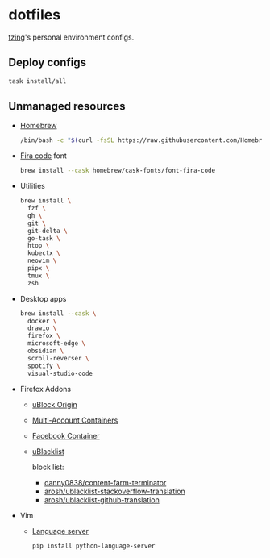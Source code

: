 # dotfiles

[tzing](https://github.com/tzing)'s personal environment configs.


## Deploy configs

```bash
task install/all
```


## Unmanaged resources

* [Homebrew](https://brew.sh/)

  ```bash
  /bin/bash -c "$(curl -fsSL https://raw.githubusercontent.com/Homebrew/install/HEAD/install.sh)"
  ```

* [Fira code](https://github.com/tonsky/FiraCode) font

    ```bash
    brew install --cask homebrew/cask-fonts/font-fira-code
    ```

* Utilities

  ```bash
  brew install \
    fzf \
    gh \
    git \
    git-delta \
    go-task \
    htop \
    kubectx \
    neovim \
    pipx \
    tmux \
    zsh
  ```

* Desktop apps

  ```bash
  brew install --cask \
    docker \
    drawio \
    firefox \
    microsoft-edge \
    obsidian \
    scroll-reverser \
    spotify \
    visual-studio-code
  ```

* Firefox Addons

  * [uBlock Origin](https://addons.mozilla.org/zh-TW/firefox/addon/ublock-origin/)
  * [Multi-Account Containers](https://addons.mozilla.org/zh-TW/firefox/addon/multi-account-containers/)
  * [Facebook Container](https://addons.mozilla.org/zh-TW/firefox/addon/facebook-container/)
  * [uBlacklist](https://addons.mozilla.org/zh-TW/firefox/addon/ublacklist/)

    block list:

    - [danny0838/content-farm-terminator](https://danny0838.github.io/content-farm-terminator/zh/subscriptions-ublacklist)
    - [arosh/ublacklist-stackoverflow-translation](https://github.com/arosh/ublacklist-stackoverflow-translation)
    - [arosh/ublacklist-github-translation](https://github.com/arosh/ublacklist-github-translation)

* Vim

  * [Language server](https://github.com/prabirshrestha/vim-lsp/wiki/Servers)

    ```bash
    pip install python-language-server
    ```
